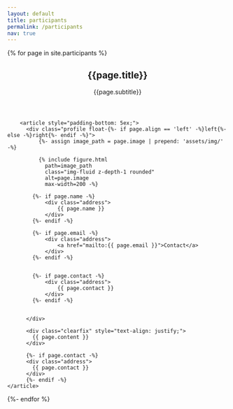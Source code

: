```yaml
---
layout: default
title: participants
permalink: /participants
nav: true
---
```


{% for page in site.participants %}
  <div class="post">
        <header class="post-header">
          <h2 class="post-title">{{page.title}}</h2>
		  <p>{{page.subtitle}}</p>
        </header>

        <article style="padding-bottom: 5ex;">
          <div class="profile float-{%- if page.align == 'left' -%}left{%- else -%}right{%- endif -%}">
              {%- assign image_path = page.image | prepend: 'assets/img/' -%}

              {% include figure.html
                path=image_path
                class="img-fluid z-depth-1 rounded"
                alt=page.image
                max-width=200 -%}

            {%- if page.name -%}
                <div class="address">
                    {{ page.name }}
                </div>
            {%- endif -%}

            {%- if page.email -%}
                <div class="address">
                    <a href="mailto:{{ page.email }}">Contact</a>                    
                </div>
            {%- endif -%}

            
            {%- if page.contact -%}
                <div class="address">
                    {{ page.contact }}
                </div>
            {%- endif -%}


          </div>

          <div class="clearfix" style="text-align: justify;">
            {{ page.content }}
          </div>

          {%- if page.contact -%}
          <div class="address">
            {{ page.contact }}
          </div>
          {%- endif -%}
	</article>
</div>
{%- endfor %}
